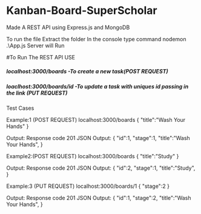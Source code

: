 # Kanban-Board-SuperScholar
Made A REST API using Express.js and MongoDB

To run the file Extract the folder
In the console type command nodemon .\App.js
Server will Run


#To Run The REST API USE
##### localhost:3000/boards        -To create a new task(POST REQUEST)
##### loaclhost:3000/boards/id     -To update a task with uniques id passing in the link (PUT REQUEST)

Test Cases


Example:1 (POST REQUEST)
localhost:3000/boards
{
"title":"Wash Your Hands"
}

Output: Response code 201
JSON Output:
{
"id":1,
"stage":1,
"title":"Wash Your Hands",
}


Example2:(POST REQUEST)
localhost:3000/boards
{
"title":"Study"
}

Output: Response code 201
JSON Output:
{
"id":2,
"stage":1,
"title":"Study",
}



Example:3 (PUT REQUEST)
localhost:3000/boards/1
{
"stage":2
}

Output: Response code 201
JSON Output:
{
"id":1,
"stage":2,
"title":"Wash Your Hands",
}


